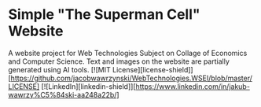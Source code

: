# Simple "The Superman Cell" Website 

A website project for Web Technologies Subject on Collage of Economics and Computer Science.
Text and images on the website are partially generated using AI tools.
[![MIT License][license-shield]][https://github.com/jacobwawrzynski/WebTechnologies.WSEI/blob/master/LICENSE]
[![LinkedIn][linkedin-shield]][https://www.linkedin.com/in/jakub-wawrzy%C5%84ski-aa248a22b/]

